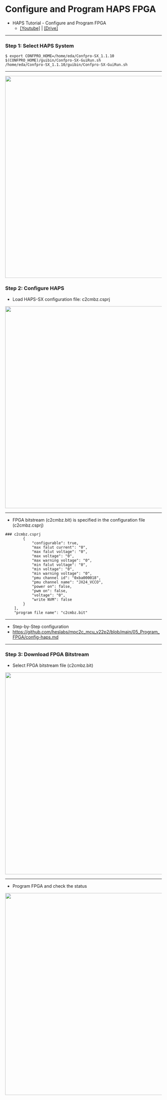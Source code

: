 # Configure and Program HAPS FPGA
 
* HAPS Tutorial - Configure and Program FPGA
  * [[Youtube]](https://www.youtube.com/watch?v=xS2tA8sv8OM) | [[Drive]](https://drive.google.com/file/d/1l7s_zl6NJxPLPFdktFUyDmCPNpb5xRBp/view?usp=sharing)

---
### Step 1: Select HAPS System

```
$ export CONFPRO_HOME=/home/eda/Confpro-SX_1.1.10
$(CONFPRO_HOME)/guibin/Confpro-SX-GuiRun.sh
/home/eda/Confpro-SX_1.1.10/guibin/Confpro-SX-GuiRun.sh
```

---

<img src="https://github.com/user-attachments/assets/a32cca22-9007-4ce4-8f42-c9275288065f" width=650>
 
### Step 2: Configure HAPS

* Load HAPS-SX configuration file: c2cmbz.csprj

<img src="https://github.com/user-attachments/assets/7b156d7e-5f71-4cd4-b54f-ed7e119f25dc" width=650>

---
* FPGA bitstream (c2cmbz.bit) is specified in the configuration file (c2cmbz.csprj)

```
### c2cmbz.csprj
        {
            "configurable": true,
            "max falut current": "0",
            "max falut voltage": "0",
            "max voltage": "0",
            "max warning voltage": "0",
            "min falut voltage": "0",
            "min voltage": "0",
            "min warning voltage": "0",
            "pmu channel id": "0xba000018",
            "pmu channel name": "JX24_VCCO",
            "power on": false,
            "pwm on": false,
            "voltage": "0",
            "write NVM": false
        }
    ],
    "program file name": "c2cmbz.bit"
```

---
* Step-by-Step configuration
 * https://github.com/heslabs/mpc2c_mcu_v22p2/blob/main/05_Program_FPGA/config-haps.md


---
### Step 3: Download FPGA Bitstream 

* Select FPGA bitstream file (c2cmbz.bit) 

<img src="https://github.com/user-attachments/assets/f06e5de9-b67e-4b43-bdb0-e6c7c93b174b" width=650>
 
---
* Program FPGA and check the status
  
<img src="https://github.com/user-attachments/assets/c8b31b92-f980-4934-b880-daffa5cf670a" width=650>


